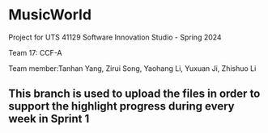 # MusicWorld
Project for UTS 41129 Software Innovation Studio - Spring 2024

Team 17: CCF-A  

Team member:Tanhan Yang, Zirui Song, Yaohang Li, Yuxuan Ji, Zhishuo Li  

## This branch is used to upload the files in order to support the highlight progress during every week in Sprint 1 
